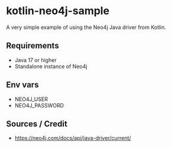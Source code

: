 # kotlin-neo4j-sample

A very simple example of using the Neo4j Java driver from Kotlin. 

## Requirements

- Java 17 or higher
- Standalone instance of Neo4j

## Env vars

- NEO4J_USER
- NEO4J_PASSWORD 

## Sources / Credit

- https://neo4j.com/docs/api/java-driver/current/
